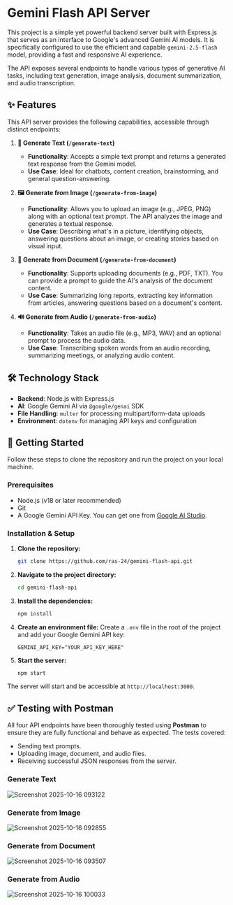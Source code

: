 # Gemini Flash API Server

This project is a simple yet powerful backend server built with Express.js that serves as an interface to Google's advanced Gemini AI models. It is specifically configured to use the efficient and capable `gemini-2.5-flash` model, providing a fast and responsive AI experience.

The API exposes several endpoints to handle various types of generative AI tasks, including text generation, image analysis, document summarization, and audio transcription.

## ✨ Features

This API server provides the following capabilities, accessible through distinct endpoints:

1.  **📝 Generate Text (`/generate-text`)**

    - **Functionality**: Accepts a simple text prompt and returns a generated text response from the Gemini model.
    - **Use Case**: Ideal for chatbots, content creation, brainstorming, and general question-answering.

2.  **🖼️ Generate from Image (`/generate-from-image`)**

    - **Functionality**: Allows you to upload an image (e.g., JPEG, PNG) along with an optional text prompt. The API analyzes the image and generates a textual response.
    - **Use Case**: Describing what's in a picture, identifying objects, answering questions about an image, or creating stories based on visual input.

3.  **📄 Generate from Document (`/generate-from-document`)**

    - **Functionality**: Supports uploading documents (e.g., PDF, TXT). You can provide a prompt to guide the AI's analysis of the document content.
    - **Use Case**: Summarizing long reports, extracting key information from articles, answering questions based on a document's content.

4.  **🔊 Generate from Audio (`/generate-from-audio`)**
    - **Functionality**: Takes an audio file (e.g., MP3, WAV) and an optional prompt to process the audio data.
    - **Use Case**: Transcribing spoken words from an audio recording, summarizing meetings, or analyzing audio content.

## 🛠️ Technology Stack

- **Backend**: Node.js with Express.js
- **AI**: Google Gemini AI via `@google/genai` SDK
- **File Handling**: `multer` for processing multipart/form-data uploads
- **Environment**: `dotenv` for managing API keys and configuration

## 🚀 Getting Started

Follow these steps to clone the repository and run the project on your local machine.

### Prerequisites

- Node.js (v18 or later recommended)
- Git
- A Google Gemini API Key. You can get one from [Google AI Studio](https://aistudio.google.com/u/0/api-keys).

### Installation & Setup

1.  **Clone the repository:**
    ```bash
    git clone https://github.com/ras-24/gemini-flash-api.git
    ```
2.  **Navigate to the project directory:**
    ```bash
    cd gemini-flash-api
    ```
3.  **Install the dependencies:**
    ```bash
    npm install
    ```
4.  **Create an environment file:**
    Create a `.env` file in the root of the project and add your Google Gemini API key:
    ```
    GEMINI_API_KEY="YOUR_API_KEY_HERE"
    ```
5.  **Start the server:**
    ```bash
    npm start
    ```
The server will start and be accessible at `http://localhost:3000`.

## ✅ Testing with Postman

All four API endpoints have been thoroughly tested using **Postman** to ensure they are fully functional and behave as expected. The tests covered:

- Sending text prompts.
- Uploading image, document, and audio files.
- Receiving successful JSON responses from the server.

### Generate Text
![Screenshot 2025-10-16 093122](https://github.com/user-attachments/assets/d88bea65-04ba-43aa-9553-20247494be80)

### Generate from Image
![Screenshot 2025-10-16 092855](https://github.com/user-attachments/assets/d68e0800-9186-4bae-aaa3-f5a12b03b0ea)

### Generate from Document
![Screenshot 2025-10-16 093507](https://github.com/user-attachments/assets/fa01341a-f322-47e9-8763-44b0376496f5)

### Generate from Audio
![Screenshot 2025-10-16 100033](https://github.com/user-attachments/assets/588feeeb-1b7b-408b-ad96-b47becf9abdc)
